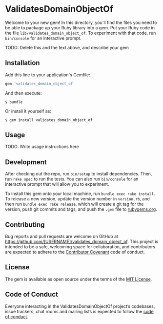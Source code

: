 # ValidatesDomainObjectOf

Welcome to your new gem! In this directory, you'll find the files you need to be able to package up your Ruby library into a gem. Put your Ruby code in the file `lib/validates_domain_object_of`. To experiment with that code, run `bin/console` for an interactive prompt.

TODO: Delete this and the text above, and describe your gem

## Installation

Add this line to your application's Gemfile:

```ruby
gem 'validates_domain_object_of'
```

And then execute:

    $ bundle

Or install it yourself as:

    $ gem install validates_domain_object_of

## Usage

TODO: Write usage instructions here

## Development

After checking out the repo, run `bin/setup` to install dependencies. Then, run `rake spec` to run the tests. You can also run `bin/console` for an interactive prompt that will allow you to experiment.

To install this gem onto your local machine, run `bundle exec rake install`. To release a new version, update the version number in `version.rb`, and then run `bundle exec rake release`, which will create a git tag for the version, push git commits and tags, and push the `.gem` file to [rubygems.org](https://rubygems.org).

## Contributing

Bug reports and pull requests are welcome on GitHub at https://github.com/[USERNAME]/validates_domain_object_of. This project is intended to be a safe, welcoming space for collaboration, and contributors are expected to adhere to the [Contributor Covenant](http://contributor-covenant.org) code of conduct.

## License

The gem is available as open source under the terms of the [MIT License](http://opensource.org/licenses/MIT).

## Code of Conduct

Everyone interacting in the ValidatesDomainObjectOf project’s codebases, issue trackers, chat rooms and mailing lists is expected to follow the [code of conduct](https://github.com/[USERNAME]/validates_domain_object_of/blob/master/CODE_OF_CONDUCT.md).
